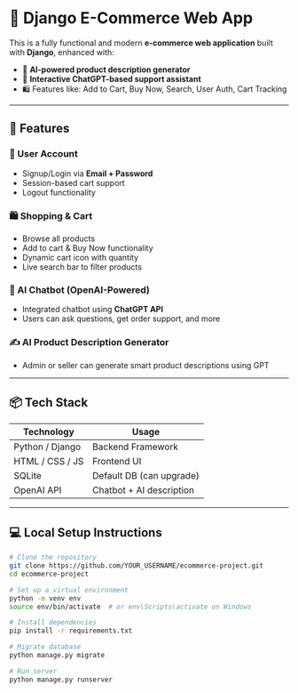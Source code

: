 # 🛒 Django E-Commerce Web App

This is a fully functional and modern **e-commerce web application** built with **Django**, enhanced with:

- 🧠 **AI-powered product description generator**
- 💬 **Interactive ChatGPT-based support assistant**
- 🛍️ Features like: Add to Cart, Buy Now, Search, User Auth, Cart Tracking

---

## 🚀 Features

### 👤 User Account

- Signup/Login via **Email + Password**
- Session-based cart support
- Logout functionality

### 🛍️ Shopping & Cart

- Browse all products
- Add to cart & Buy Now functionality
- Dynamic cart icon with quantity
- Live search bar to filter products

### 💬 AI Chatbot (OpenAI-Powered)

- Integrated chatbot using **ChatGPT API**
- Users can ask questions, get order support, and more

### ✍️ AI Product Description Generator

- Admin or seller can generate smart product descriptions using GPT

---

## 📦 Tech Stack

| Technology      | Usage                    |
| --------------- | ------------------------ |
| Python / Django | Backend Framework        |
| HTML / CSS / JS | Frontend UI              |
| SQLite          | Default DB (can upgrade) |
| OpenAI API      | Chatbot + AI description |

---

## 💻 Local Setup Instructions

```bash
# Clone the repository
git clone https://github.com/YOUR_USERNAME/ecommerce-project.git
cd ecommerce-project

# Set up a virtual environment
python -m venv env
source env/bin/activate  # or env\Scripts\activate on Windows

# Install dependencies
pip install -r requirements.txt

# Migrate database
python manage.py migrate

# Run server
python manage.py runserver
```


